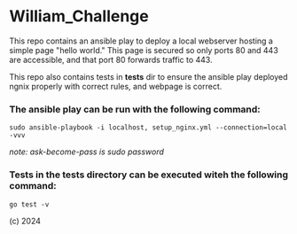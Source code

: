 # William_Challenge

This repo contains an ansible play to deploy a local webserver hosting a simple page "hello world." 
This page is secured so only ports 80 and 443 are accessible, and that port 80 forwards traffic to 443.

This repo also contains tests in **tests** dir to ensure the ansible play deployed ngnix properly with correct rules, and webpage is correct.

### The ansible play can be run with the following command:
  
  ```sudo ansible-playbook -i localhost, setup_nginx.yml --connection=local -vvv ```
  
  *note: ask-become-pass is sudo password*

### Tests in the tests directory can be executed witeh the following command:
  ```go test -v```

(c) 2024 
